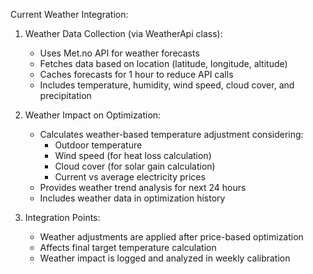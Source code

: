 Current Weather Integration:

1. Weather Data Collection (via WeatherApi class):
   - Uses Met.no API for weather forecasts
   - Fetches data based on location (latitude, longitude, altitude)
   - Caches forecasts for 1 hour to reduce API calls
   - Includes temperature, humidity, wind speed, cloud cover, and precipitation

2. Weather Impact on Optimization:
   - Calculates weather-based temperature adjustment considering:
     * Outdoor temperature
     * Wind speed (for heat loss calculation)
     * Cloud cover (for solar gain calculation)
     * Current vs average electricity prices
   - Provides weather trend analysis for next 24 hours
   - Includes weather data in optimization history

3. Integration Points:
   - Weather adjustments are applied after price-based optimization
   - Affects final target temperature calculation
   - Weather impact is logged and analyzed in weekly calibration
